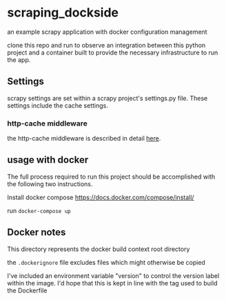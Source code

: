 # scraping_dockside
an example scrapy application with docker configuration management

clone this repo and run to observe an integration between this python project 
and a container built to provide the necessary infrastructure to run the app.

## Settings
scrapy settings are set within a scrapy project's settings.py file.  These 
settings include the cache settings.

### http-cache middleware
the http-cache middleware is described in detail [here](https://doc.scrapy.org/en/latest/topics/downloader-middleware.html#module-scrapy.downloadermiddlewares.httpcache).

## usage with docker
The full process required to run this project should be accomplished with the 
following two instructions.

Install docker compose https://docs.docker.com/compose/install/

run `docker-compose up`

## Docker notes
This directory represents the docker build context root directory

the `.dockerignore` file excludes files which might otherwise be copied

I've included an environment variable "version" to control the version label 
within the image.  I'd hope that this is kept in line with the tag used to 
build the Dockerfile

